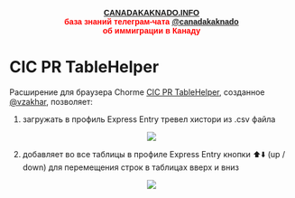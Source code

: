 <p style="color:red; font-family:arial; font-weight:800; text-align:center; font-size:1em; "><a href="https://canadakaknado.info">CANADAKAKNADO.INFO</a><br>база знаний телеграм-чата <a href="https://t.me/canadakaknado">@canadakaknado</a><br>об иммиграции в Канаду</p>

# __CIC PR TableHelper__

Расширение для браузера Chorme [CIC PR TableHelper](https://chrome.google.com/webstore/detail/cic-pr-tablehelper/bibbcbmdkcmmgpodmahndpfakjfiefnn), созданное [@vzakhar](https://t.me/vzakhar), позволяет: 

1) загружать в профиль Express Entry тревел хистори из .csv файла
<p style="text-align: center;"> <img src="https://canadakaknado.info/assets/images/chrome-ext-1.png"> </p>

2) добавляет во все таблицы в профиле Express Entry кнопки ⬆️⬇️ (up / down) для перемещения строк в таблицах вверх и вниз
<p style="text-align: center;"> <img src="https://canadakaknado.info/assets/images/chrome-ext-2.png"> </p>
